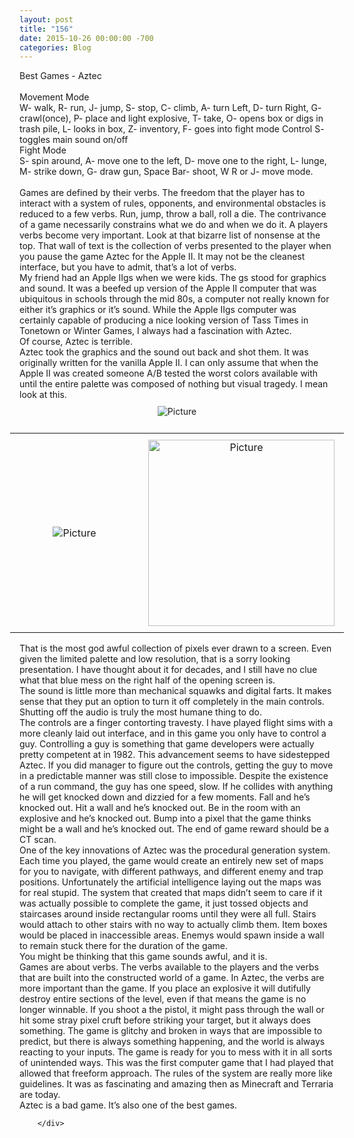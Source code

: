 ```yaml
---
layout: post
title: "156﻿"
date: 2015-10-26 00:00:00 -700
categories: Blog
---
```


<div class="blog-content">
				<div class="paragraph" style="text-align:left;"><span><span>Best Games - Aztec</span></span><br><br><span><span>Movement Mode</span></span><br><span><span>W- walk, R- run, J- jump, S- stop, C- climb, A- turn Left, D- turn Right, G- crawl(once), P- place and light explosive, T- take, O- opens box or digs in trash pile, L- looks in box, Z- inventory, F- goes into fight mode Control S- toggles main sound on/off</span></span><br><span><span>Fight Mode</span></span><br><span><span>S- spin around, A- move one to the left, D- move one to the right, L- lunge, M- strike down, G- draw gun, Space Bar- shoot, W R or J- move mode.</span></span><br><br><span><span>Games are defined by their verbs. The freedom that the player has to interact with a system of rules, opponents, and environmental obstacles is reduced to a few verbs. Run, jump, throw a ball, roll a die. The contrivance of a game necessarily constrains what we do and when we do it. A players verbs become very important. Look at that bizarre list of nonsense at the top. That wall of text is the collection of verbs presented to the player when you pause the game Aztec for the Apple II. It may not be the cleanest interface, but you have to admit, that&rsquo;s a lot of verbs.</span></span><br><span><span>My friend had an Apple IIgs when we were kids. The gs stood for graphics and sound. It was a beefed up version of the Apple II computer that was ubiquitous in schools through the mid 80s, a computer not really known for either it&rsquo;s graphics or it&rsquo;s sound. While the Apple IIgs computer was certainly capable of producing a nice looking version of Tass Times in Tonetown or Winter Games, I always had a fascination with Aztec.</span></span><br><span><span>Of course, Aztec is terrible.</span></span><br><span><span>Aztec took the graphics and the sound out back and shot them. It was originally written for the vanilla Apple II. I can only assume that when the Apple II was created someone A/B tested the worst colors available with until the entire palette was composed of nothing but visual tragedy. I mean look at this. </span></span><br></div>  <div><div class="wsite-image wsite-image-border-none " style="padding-top:10px;padding-bottom:10px;margin-left:0;margin-right:0;text-align:center"> <a> <img src="/uploads/1/1/9/3/11936545/9362054_orig.gif" alt="Picture" style="width:auto;max-width:100%"> </a> <div style="display:block;font-size:90%"></div> </div></div>  <div><div class="wsite-multicol"><div class="wsite-multicol-table-wrap" style="margin:0 -15px;"> 	<table class="wsite-multicol-table"> 		<tbody class="wsite-multicol-tbody"> 			<tr class="wsite-multicol-tr"> 				<td class="wsite-multicol-col" style="width:50%; padding:0 15px;"> 					 						  <div><div class="wsite-image wsite-image-border-none " style="padding-top:10px;padding-bottom:10px;margin-left:0;margin-right:0;text-align:center"> <a> <img src="/uploads/1/1/9/3/11936545/7860984_orig.jpg" alt="Picture" style="width:auto;max-width:100%"> </a> <div style="display:block;font-size:90%"></div> </div></div>   					 				</td>				<td class="wsite-multicol-col" style="width:50%; padding:0 15px;"> 					 						  <div><div class="wsite-image wsite-image-border-none " style="padding-top:10px;padding-bottom:10px;margin-left:0;margin-right:0;text-align:center"> <a> <img src="/uploads/1/1/9/3/11936545/1186426e3.jpg?298" alt="Picture" style="width:298;max-width:100%"> </a> <div style="display:block;font-size:90%"></div> </div></div>   					 				</td>			</tr> 		</tbody> 	</table> </div></div></div>  <div class="paragraph" style="text-align:left;"><span><span>That is the most god awful collection of pixels ever drawn to a screen. Even given the limited palette and low resolution, that is a sorry looking presentation. I have thought about it for decades, and I still have no clue what that blue mess on the right half of the opening screen is.</span></span><br><span></span><span><span>The sound is little more than mechanical squawks and digital farts. It makes sense that they put an option to turn it off completely in the main controls. Shutting off the audio is truly the most humane thing to do. </span></span><br><span></span><span><span>The controls are a finger contorting travesty. I have played flight sims with a more cleanly laid out interface, and in this game you only have to control a guy. Controlling a guy is something that game developers were actually pretty competent at in 1982. This advancement seems to have sidestepped Aztec. If you did manager to figure out the controls, getting the guy to move in a predictable manner was still close to impossible. Despite the existence of a run command, the guy has one speed, slow. If he collides with anything he will get knocked down and dizzied for a few moments. Fall and he&rsquo;s knocked out. Hit a wall and he&rsquo;s knocked out. Be in the room with an explosive and he&rsquo;s knocked out. Bump into a pixel that the game thinks might be a wall and he&rsquo;s knocked out. The end of game reward should be a CT scan.</span></span><br><span></span><span><span>One of the key innovations of Aztec was the procedural generation system. Each time you played, the game would create an entirely new set of maps for you to navigate, with different pathways, and different enemy and trap positions. Unfortunately the artificial intelligence laying out the maps was for real stupid. The system that created that maps didn&rsquo;t seem to care if it was actually possible to complete the game, it just tossed objects and staircases around inside rectangular rooms until they were all full. Stairs would attach to other stairs with no way to actually climb them. Item boxes would be placed in inaccessible areas. Enemys would spawn inside a wall to remain stuck there for the duration of the game.</span></span><br><span></span><span><span>You might be thinking that this game sounds awful, and it is. </span></span><br><span></span><span><span>Games are about verbs. The verbs available to the players and the verbs that are built into the constructed world of a game. In Aztec, the verbs are more important than the game. If you place an explosive it will dutifully destroy entire sections of the level, even if that means the game is no longer winnable. If you shoot a the pistol, it might pass through the wall or hit some stray pixel cruft before striking your target, but it always does something. The game is glitchy and broken in ways that are impossible to predict, but there is always something happening, and the world is always reacting to your inputs. The game is ready for you to mess with it in all sorts of unintended ways. This was the first computer game that I had played that allowed that freeform approach. The rules of the system are really more like guidelines. It was as fascinating and amazing then as Minecraft and Terraria are today.</span></span><br><span></span><span><span>Aztec is a bad game. It&rsquo;s also one of the best games.</span></span><br><span></span></div>

		</div>
        